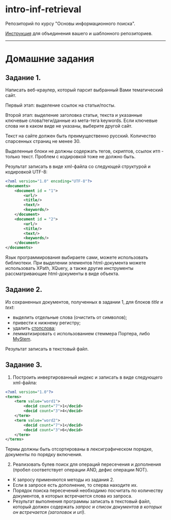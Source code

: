 # intro-inf-retrieval
Репозиторий по курсу "Основы информационного поиска".

[Инструкция](../master/git-tutorial.md#дополнение) для объединения вашего и шаблонного репозиториев.


* * *

# Домашние задания

## Задание 1. 
Написать веб-краулер, который парсит выбранный Вами тематический сайт.

Первый этап: выделение ссылок на статьи/посты.

Второй этап: выделение заголовка статьи, текста и указанные ключевые слова/теги/данные из мета-тега keywords. Если ключевые слова ни в каком виде не указаны, выберите другой сайт.

Текст на сайте должен быть преимущественно русский. Количество спарсенных страниц не менее 30.

Выделенные блоки не должны содержать тегов, скриптов, ссылок итп - только текст. Проблем с кодировкой тоже не должно быть.

Результат записать в виде xml-файла со следующей структурой и кодировкой UTF-8:
```xml
<?xml version="1.0" encoding="UTF-8"?>
<documents>
	<document id = "1">
		<url/>
		<title/>
		<text/>
		<keywords/>
	</document>
	<document id = "2">
		<url/>
		<title/>
		<text/>
		<keywords/>
	</document>
</documents>
```

Язык программирования выбираете сами, можете использовать библиотеки. При выделении элементов html-документа можете использовать XPath, XQuery, а также другие инструменты рассматривающие html-документы в виде объекта.


## Задание 2.
Из сохраненных документов, полученных в задании 1, для блоков *title* и *text*: 
+ выделить отдельные слова (очистить от символов);
+ привести к нижнему регистру;
+ удалить [стопслова](https://github.com/stopwords-iso/stopwords-ru);
+ лемматизировать с использованием стеммера Портера, либо [MyStem](https://yandex.ru/dev/mystem/). 

Результат записать в текстовый файл.

## Задание 3.

1. Построить инвертированный индекс и записать в виде следующего xml-файла:
```xml
<?xml version="1.0"?>
<terms>
	<term value="word1">
		<docid count="7">1</docid>
		<docid count="3">4</docid>
	</term>
	<term value="word2">
		<docid count="7">1</docid>
		<docid count="3">6</docid>
	</term>
</terms>
```
Термы должны быть отсортированы в лексиграфическом порядке, документы по порядку включения.


2. Реализовать булев поиск для операций пересечения и дополнения (пробел соответствует операции AND, дефис операции NOT).
* К запросу применяются методы из задания 2.
* Если в запросе есть дополнение, то сперва находите их.
* Порядок поиска пересечений необходимо посчитать по количеству документов, в которых встречается слова из запроса.
* Результат выполнения программы записать в текстовый файл, который должен содержать *запрос* и *список документов в которых он встречается (заголовок и url)*.